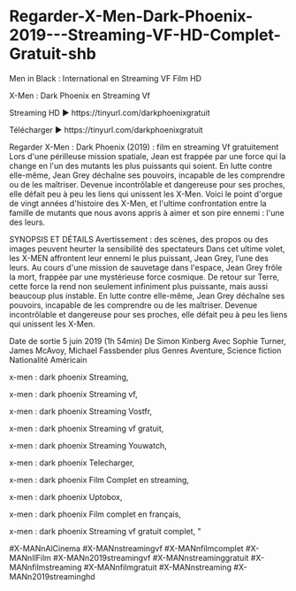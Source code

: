 # Regarder-X-Men-Dark-Phoenix-2019---Streaming-VF-HD-Complet-Gratuit-shb
Men in Black : International en Streaming VF Film HD
<p>
X-Men : Dark Phoenix en Streaming Vf
<p>
Streaming HD ► https://tinyurl.com/darkphoenixgratuit
<p>
Télécharger ► https://tinyurl.com/darkphoenixgratuit
<p>
Regarder X-Men : Dark Phoenix (2019) : film en streaming Vf gratuitement Lors d'une périlleuse mission spatiale, Jean est frappée par une force qui la change en l'un des mutants les plus puissants qui soient. En lutte contre elle-même, Jean Grey déchaîne ses pouvoirs, incapable de les comprendre ou de les maîtriser. Devenue incontrôlable et dangereuse pour ses proches, elle défait peu à peu les liens qui unissent les X-Men. Voici le point d'orgue de vingt années d'histoire des X-Men, et l'ultime confrontation entre la famille de mutants que nous avons appris à aimer et son pire ennemi : l'une des leurs.
<p>
SYNOPSIS ET DÉTAILS Avertissement : des scènes, des propos ou des images peuvent heurter la sensibilité des spectateurs Dans cet ultime volet, les X-MEN affrontent leur ennemi le plus puissant, Jean Grey, l’une des leurs. Au cours d'une mission de sauvetage dans l'espace, Jean Grey frôle la mort, frappée par une mystérieuse force cosmique. De retour sur Terre, cette force la rend non seulement infiniment plus puissante, mais aussi beaucoup plus instable. En lutte contre elle-même, Jean Grey déchaîne ses pouvoirs, incapable de les comprendre ou de les maîtriser. Devenue incontrôlable et dangereuse pour ses proches, elle défait peu à peu les liens qui unissent les X-Men.
<p>
Date de sortie 5 juin 2019 (1h 54min) De Simon Kinberg Avec Sophie Turner, James McAvoy, Michael Fassbender plus Genres Aventure, Science fiction Nationalité Américain
<p>
x-men : dark phoenix Streaming,
<p>
x-men : dark phoenix Streaming vf,
<p>
x-men : dark phoenix Streaming Vostfr,
<p>
x-men : dark phoenix Streaming vf gratuit,
<p>
x-men : dark phoenix Streaming Youwatch,
<p>
x-men : dark phoenix Telecharger,
<p>
x-men : dark phoenix Film Complet en streaming,
<p>
x-men : dark phoenix Uptobox,
<p>
x-men : dark phoenix Film complet en français,
<p>
x-men : dark phoenix Streaming vf gratuit complet, "
<p>
#X-MANnAlCinema #X-MANnstreamingvf #X-MANnfilmcomplet #X-MANnIlFilm #X-MANn2019streamingvf #X-MANnstreaminggratuit #X-MANnfilmstreaming #X-MANnfilmgratuit #X-MANnstreaming #X-MANn2019streaminghd
